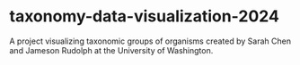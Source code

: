 # taxonomy-data-visualization-2024

A project visualizing taxonomic groups of organisms created by Sarah Chen and Jameson Rudolph at the University of Washington.

